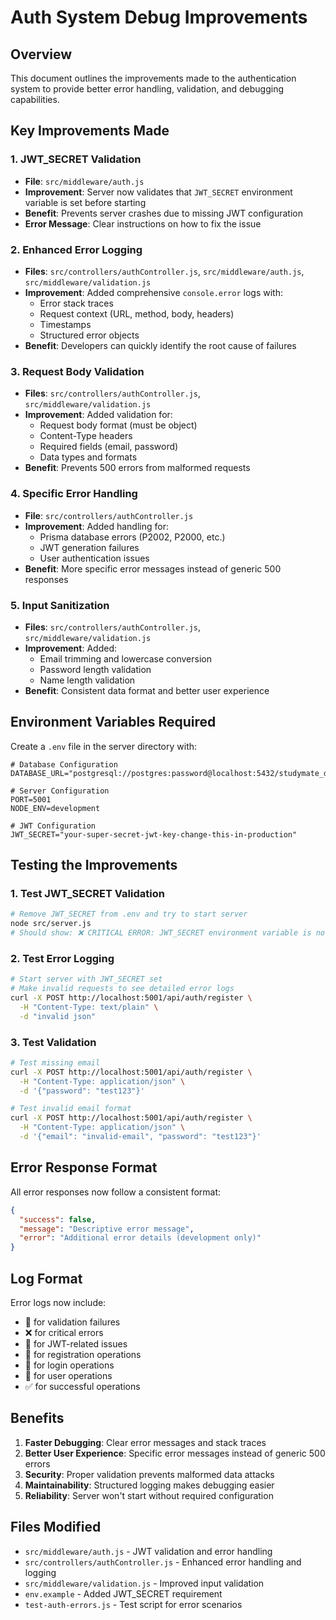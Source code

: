 # Auth System Debug Improvements

## Overview
This document outlines the improvements made to the authentication system to provide better error handling, validation, and debugging capabilities.

## Key Improvements Made

### 1. JWT_SECRET Validation
- **File**: `src/middleware/auth.js`
- **Improvement**: Server now validates that `JWT_SECRET` environment variable is set before starting
- **Benefit**: Prevents server crashes due to missing JWT configuration
- **Error Message**: Clear instructions on how to fix the issue

### 2. Enhanced Error Logging
- **Files**: `src/controllers/authController.js`, `src/middleware/auth.js`, `src/middleware/validation.js`
- **Improvement**: Added comprehensive `console.error` logs with:
  - Error stack traces
  - Request context (URL, method, body, headers)
  - Timestamps
  - Structured error objects
- **Benefit**: Developers can quickly identify the root cause of failures

### 3. Request Body Validation
- **Files**: `src/controllers/authController.js`, `src/middleware/validation.js`
- **Improvement**: Added validation for:
  - Request body format (must be object)
  - Content-Type headers
  - Required fields (email, password)
  - Data types and formats
- **Benefit**: Prevents 500 errors from malformed requests

### 4. Specific Error Handling
- **File**: `src/controllers/authController.js`
- **Improvement**: Added handling for:
  - Prisma database errors (P2002, P2000, etc.)
  - JWT generation failures
  - User authentication issues
- **Benefit**: More specific error messages instead of generic 500 responses

### 5. Input Sanitization
- **Files**: `src/controllers/authController.js`, `src/middleware/validation.js`
- **Improvement**: Added:
  - Email trimming and lowercase conversion
  - Password length validation
  - Name length validation
- **Benefit**: Consistent data format and better user experience

## Environment Variables Required

Create a `.env` file in the server directory with:

```env
# Database Configuration
DATABASE_URL="postgresql://postgres:password@localhost:5432/studymate_db"

# Server Configuration
PORT=5001
NODE_ENV=development

# JWT Configuration
JWT_SECRET="your-super-secret-jwt-key-change-this-in-production"
```

## Testing the Improvements

### 1. Test JWT_SECRET Validation
```bash
# Remove JWT_SECRET from .env and try to start server
node src/server.js
# Should show: ❌ CRITICAL ERROR: JWT_SECRET environment variable is not set!
```

### 2. Test Error Logging
```bash
# Start server with JWT_SECRET set
# Make invalid requests to see detailed error logs
curl -X POST http://localhost:5001/api/auth/register \
  -H "Content-Type: text/plain" \
  -d "invalid json"
```

### 3. Test Validation
```bash
# Test missing email
curl -X POST http://localhost:5001/api/auth/register \
  -H "Content-Type: application/json" \
  -d '{"password": "test123"}'

# Test invalid email format
curl -X POST http://localhost:5001/api/auth/register \
  -H "Content-Type: application/json" \
  -d '{"email": "invalid-email", "password": "test123"}'
```

## Error Response Format

All error responses now follow a consistent format:

```json
{
  "success": false,
  "message": "Descriptive error message",
  "error": "Additional error details (development only)"
}
```

## Log Format

Error logs now include:
- 🚫 for validation failures
- ❌ for critical errors
- 🔐 for JWT-related issues
- 📝 for registration operations
- 🔑 for login operations
- 👤 for user operations
- ✅ for successful operations

## Benefits

1. **Faster Debugging**: Clear error messages and stack traces
2. **Better User Experience**: Specific error messages instead of generic 500 errors
3. **Security**: Proper validation prevents malformed data attacks
4. **Maintainability**: Structured logging makes debugging easier
5. **Reliability**: Server won't start without required configuration

## Files Modified

- `src/middleware/auth.js` - JWT validation and error handling
- `src/controllers/authController.js` - Enhanced error handling and logging
- `src/middleware/validation.js` - Improved input validation
- `env.example` - Added JWT_SECRET requirement
- `test-auth-errors.js` - Test script for error scenarios
